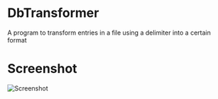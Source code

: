 # DbTransformer
A program to transform entries in a file using a delimiter into a certain format

# Screenshot
![Screenshot](https://i.imgur.com/UM4FPUw.png)
